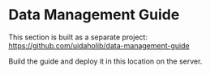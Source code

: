 # Data Management Guide

This section is built as a separate project: 
<https://github.com/uidaholib/data-management-guide>

Build the guide and deploy it in this location on the server.
